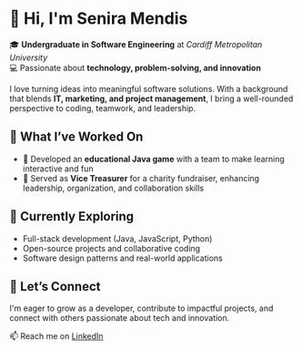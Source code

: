 # 👋 Hi, I'm Senira Mendis  

🎓 **Undergraduate in Software Engineering** at *Cardiff Metropolitan University*  
💻 Passionate about **technology, problem-solving, and innovation**  

I love turning ideas into meaningful software solutions. With a background that blends **IT, marketing, and project management**, I bring a well-rounded perspective to coding, teamwork, and leadership.  

## 🚀 What I’ve Worked On
- 🧩 Developed an **educational Java game** with a team to make learning interactive and fun  
- 💚 Served as **Vice Treasurer** for a charity fundraiser, enhancing leadership, organization, and collaboration skills  

## 🌱 Currently Exploring
- Full-stack development (Java, JavaScript, Python)  
- Open-source projects and collaborative coding  
- Software design patterns and real-world applications  

## 🤝 Let’s Connect
I'm eager to grow as a developer, contribute to impactful projects, and connect with others passionate about tech and innovation.  

📫 Reach me on [LinkedIn](https://www.linkedin.com/in/seniramendis)  
